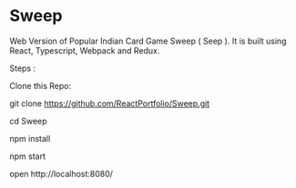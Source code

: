 # Sweep
Web Version of Popular Indian Card Game Sweep ( Seep ). It is built using React, Typescript, Webpack and Redux.

Steps :

Clone this Repo:

git clone https://github.com/ReactPortfolio/Sweep.git

cd Sweep

npm install

npm start

open http://localhost:8080/
